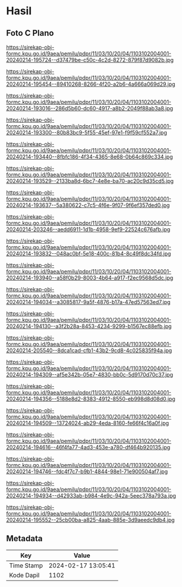 # Hasil

## Foto C Plano

https://sirekap-obj-formc.kpu.go.id/9aea/pemilu/pdpr/11/03/10/20/04/1103102004001-20240214-195724--d37479be-c50c-4c2d-8272-879f87d9082b.jpg

https://sirekap-obj-formc.kpu.go.id/9aea/pemilu/pdpr/11/03/10/20/04/1103102004001-20240214-195454--89410268-8266-4f20-a2b6-4a666a069d29.jpg

https://sirekap-obj-formc.kpu.go.id/9aea/pemilu/pdpr/11/03/10/20/04/1103102004001-20240214-193016--286d5b60-dc60-4917-a8b2-2049f88ab3a8.jpg

https://sirekap-obj-formc.kpu.go.id/9aea/pemilu/pdpr/11/03/10/20/04/1103102004001-20240214-193300--80b83bc9-5f55-45ef-97e1-f9f59cf552a7.jpg

https://sirekap-obj-formc.kpu.go.id/9aea/pemilu/pdpr/11/03/10/20/04/1103102004001-20240214-193440--8fbfc186-4f34-4365-8e68-0b64c869c334.jpg

https://sirekap-obj-formc.kpu.go.id/9aea/pemilu/pdpr/11/03/10/20/04/1103102004001-20240214-193529--2133ba8d-6bc7-4e8e-ba70-ac20c9d35cd5.jpg

https://sirekap-obj-formc.kpu.go.id/9aea/pemilu/pdpr/11/03/10/20/04/1103102004001-20240214-193637--5a380622-c7c5-4f6e-9f07-9f6ef357ded0.jpg

https://sirekap-obj-formc.kpu.go.id/9aea/pemilu/pdpr/11/03/10/20/04/1103102004001-20240214-203246--aedd6911-1d1b-4958-9ef9-22524c676afb.jpg

https://sirekap-obj-formc.kpu.go.id/9aea/pemilu/pdpr/11/03/10/20/04/1103102004001-20240214-193832--048ac0bf-5e18-400c-81b4-8c49f8dc34fd.jpg

https://sirekap-obj-formc.kpu.go.id/9aea/pemilu/pdpr/11/03/10/20/04/1103102004001-20240214-193940--a58f0b29-8003-4b64-a917-f2ec9568d5dc.jpg

https://sirekap-obj-formc.kpu.go.id/9aea/pemilu/pdpr/11/03/10/20/04/1103102004001-20240214-194034--a3085817-9a5f-4876-b17a-47ed57563ed7.jpg

https://sirekap-obj-formc.kpu.go.id/9aea/pemilu/pdpr/11/03/10/20/04/1103102004001-20240214-194130--a3f2b28a-8453-4234-9299-b1567ec88efb.jpg

https://sirekap-obj-formc.kpu.go.id/9aea/pemilu/pdpr/11/03/10/20/04/1103102004001-20240214-205540--8dca1cad-cfb1-43b2-9cd8-4c025835f94a.jpg

https://sirekap-obj-formc.kpu.go.id/9aea/pemilu/pdpr/11/03/10/20/04/1103102004001-20240214-194309--af5e342b-05e7-4830-bb0c-5d9170d70c37.jpg

https://sirekap-obj-formc.kpu.go.id/9aea/pemilu/pdpr/11/03/10/20/04/1103102004001-20240214-194356--5188e8d2-8383-4912-8550-eb998d8d08d0.jpg

https://sirekap-obj-formc.kpu.go.id/9aea/pemilu/pdpr/11/03/10/20/04/1103102004001-20240214-194509--13724024-ab29-4eda-8160-fe66f4c16a0f.jpg

https://sirekap-obj-formc.kpu.go.id/9aea/pemilu/pdpr/11/03/10/20/04/1103102004001-20240214-194616--46f4fa77-4ad3-453e-a780-df464b920135.jpg

https://sirekap-obj-formc.kpu.go.id/9aea/pemilu/pdpr/11/03/10/20/04/1103102004001-20240214-194746--fdc4f7c7-b9b1-4844-98e1-71e900504af7.jpg

https://sirekap-obj-formc.kpu.go.id/9aea/pemilu/pdpr/11/03/10/20/04/1103102004001-20240214-194934--d42933ab-b984-4e9c-942a-5eec378a793a.jpg

https://sirekap-obj-formc.kpu.go.id/9aea/pemilu/pdpr/11/03/10/20/04/1103102004001-20240214-195552--25cb00ba-a825-4aab-885e-3d9aeedc9db4.jpg


## Metadata

| Key        | Value               |
| ---------- | ------------------- |
| Time Stamp | 2024-02-17 13:05:41 |
| Kode Dapil | 1102                |



